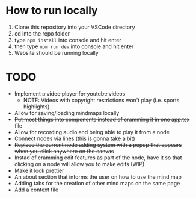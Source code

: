 # How to run locally
1. Clone this repository into your VSCode directory
2. cd into the repo folder
3. type ```npm install``` into console and hit enter
4. then type ```npm run dev``` into console and hit enter
5. Website should be running locally

# TODO

* ~~Implement a video player for youtube videos~~
  * NOTE: Videos with copyright restrictions won't play (i.e. sports highlights) 
* Allow for saving/loading mindmaps locally
* ~~Put most things into components instead of cramming it in one app.tsx file~~
* Allow for recording audio and being able to play it from a node
* Connect nodes via lines (this is gonna take a bit)
* ~~Replace the current node adding system with a popup that appears when you click anywhere on the canvas~~
* Instad of cramming edit features as part of the node, have it so that clicking on a node will allow you to make edits (WIP)
* Make it look prettier
* An about section that informs the user on how to use the mind map
* Adding tabs for the creation of other mind maps on the same page
* Add a context file
